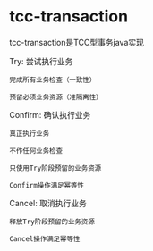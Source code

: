 # tcc-transaction
tcc-transaction是TCC型事务java实现

Try: 尝试执行业务

    完成所有业务检查（一致性）
    
    预留必须业务资源（准隔离性）

Confirm: 确认执行业务

    真正执行业务
    
    不作任何业务检查
    
    只使用Try阶段预留的业务资源
    
    Confirm操作满足幂等性

Cancel: 取消执行业务

    释放Try阶段预留的业务资源
    
    Cancel操作满足幂等性


